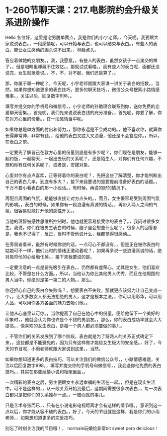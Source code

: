 # 1-260节聊天课：217.电影院约会升级关系进阶操作

Hello 各位好，这里是宅男脱单寶点，我是你们的小宇老师。，今天呢，我要跟大家说说表白。，一段感情呢，可以开始与表白，也可以结束与表白。，有些人的表白，能让女生感动的画头说不出来。，林脸点头。

答应着做她的女朋友。，我，我愿意。，有些人的表白，虽然女孩子一点澳交的样子，，但是眼睛里却藏不住效忆。，那就试试看喽。，而有些人的表白呢，画都还没说完，女生就抢着说。，不，不，对不起，我们还是算了。。

那，你属于哪一种呢？，今天呢，小宇老师就跟大家讲一讲关于表白的招数。，当然，如果你想知道更多的表白技巧，更多的聊天技巧，，微信公众号搜索小路情感难事，，关注以后，回复数字998，。

填写并提交你的手机号和微信号，，小宇老师的孙助理会联系到你，送你免费的恋爱聊天密集。，首先呢，我们先来说说表白钱的充分准备。，首先呢，你要了解，你在对方心里的份量。，在一段感情当中呢。

如果你总是单方面的付出和努力，，那你永远是不会成功的。，他不喜欢你，就算你长得非常帅，非常有钱，，给他的表白又胜大又浪漫，他还是不会答应你。，所以，在表白之前。

一定要先了解自己在敦方心里的份量到底是有多少呢？，你们现在是朋友，能够一起约饭，一起聊天，一起出去玩的关系呢？，还是陌生人，对你们有任何兴趣，不想和你有任何关系呢？，或者是，安媒对象。

心里对你有点点喜欢，正等待着你的表白呢？，先把这些了解清楚，你才能判断出自己的表白几率，到底有多大？，接下来我要说的是要提前准备好表白的话题。，千万不要小看表白的那一小段话。，有时候，再说的好的情况下。

再配合周围的气氛，是能够直接让对方点头的。，而且，女生很容易受到周围气氛的影响。，表白的时候，如果你有一段浪漫有真诚的情话，，再带入两人之间的气氛，很容易就能打开他的感性开关。。

当他的理智被感性思维所控制时，他也就更容易接受你的表白了。，我问过很多女生，我说，你们在被男生表白的时候，脑子里会想些什么呢？，很多人的回答都是，我也不记得了，反正，当时不管他说什么，我都觉得很感动。。

在旁观者看来，虽然有时候你说的话，一点可心不都没有，，但是正在被你表白的姑娘可不一样，他们此时的情绪正激动着呢？，如果再多说一些浪漫真诚的话，绝对能将他的心给融化掉。，接下来我要说的是。

一定要注意的一点是要先吸引在表白。，仍然都有虚荣心，尤其是女生，他们喜欢比较，不管是在什么方面。，所以，当他认为你比其他男人优秀，而且在他周围的男人当中，你绝对是第一第二的人物。，那么。

你还担心自己的表白会失败吗？，想要表白不失败，那就更应该努力让自己变成一个，，让大多数女人都无法拒绝的男人，这才是根本之法。，你可以用彩华，可以用人品，可以用你各方各面的魅力去吸引他，。

让他从心底里认可你。，当你提高了自己在他心中的份量，便给他留下一个美好的印象时，，他就会认为你也许是个不错的男朋友。，那么，你的表白成功率就会大大提高。，像喜欢的女生表白，是每一个男人都必须要做的事儿。

，不管你们的关系发展到了哪个阶段，表白就是为了将两人的关系正式确定下来，，这些都是不能避免的，因为只有这样做才能给女生极大的安全感。，好了，今天的节目呢，小雨老师就跟大家说到这里，，当然。

如果你想知道更多的表白技巧，可以关注我们的微信公众号，，小路情感难适，关注以后回复数字998，，填写并提交你的手机号和微信号，，我会送你他免费的表白技巧。，其实在那些延情小说和相聚里面，。

一次精彩的表白之后，男主便跟女主永远幸福的生活在一起。，但是在现实生活中，可不是这样的，，从一段关系开始到最后，这期间需要很多次表白，，每一次表白都只是把你们的关系推荐一点。，一错而就的事儿。

只是艺术夸张而已，，只有在小说电影电视距离才会有这样的情节哦。，意识到这一点以后，你才能从容不破的表白。，好了，今天的节目就是这样，我是你们的小雨老师，，如果想知道更多的恋爱技巧。

别忘了时刻关注我的节目哦！， normale玩婚绘非常bit sweet pero delicious！


